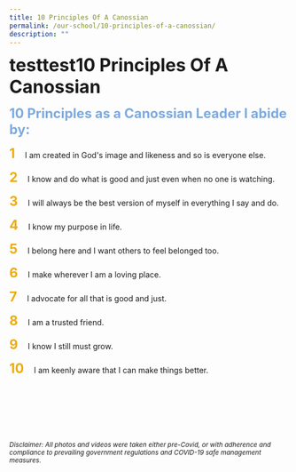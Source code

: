 ```yaml
---
title: 10 Principles Of A Canossian
permalink: /our-school/10-principles-of-a-canossian/
description: ""
---
```

<b><font size=6>testtest10 Principles Of A Canossian</font></b>

<b><font size=5 color="#7daadf">10 Principles as a Canossian Leader I abide by:</font></b>

<b><font size=5 color="#eeac0d">1</font></b>&emsp;
I am created in God's image and likeness and so is everyone else.

<b><font size=5 color="#eeac0d">2</font></b>&emsp; I know and do what is good and just even when no one is watching.

<b><font size=5 color="#eeac0d">3</font></b>&emsp; I will always be the best version of myself in everything I say and do.

<b><font size=5 color="#eeac0d">4</font></b>&emsp; I know my purpose in life.

<b><font size=5 color="#eeac0d">5</font></b>&emsp; I belong here and I want others to feel belonged too.

<b><font size=5 color="#eeac0d">6</font></b>&emsp; I make wherever I am a loving place.

<b><font size=5 color="#eeac0d">7</font></b>&emsp; I advocate for all that is good and just.

<b><font size=5 color="#eeac0d">8</font></b>&emsp; I am a trusted friend.

<b><font size=5 color="#eeac0d">9</font></b>&emsp; I know I still must grow.

<b><font size=5 color="#eeac0d">10</font></b>&emsp; I am keenly aware that I can make things better.


<br><br><br><br><br><br>
<sup>_Disclaimer: All photos and videos were taken either pre-Covid, or with adherence and compliance to prevailing government regulations and COVID-19 safe management measures._</sup>